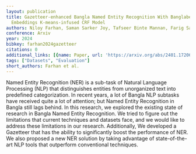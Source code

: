 ```yaml
---
layout: publication
title: Gazetteer-enhanced Bangla Named Entity Recognition With Banglabert Semantic
  Embeddings K-means-infused CRF Model
authors: Niloy Farhan, Saman Sarker Joy, Tafseer Binte Mannan, Farig Sadeque
conference: Arxiv
year: 2024
bibkey: farhan2024gazetteer
citations: 0
additional_links: [{name: Paper, url: 'https://arxiv.org/abs/2401.17206'}]
tags: ["Datasets", "Evaluation"]
short_authors: Farhan et al.
---
```

Named Entity Recognition (NER) is a sub-task of Natural Language Processing
(NLP) that distinguishes entities from unorganized text into predefined
categorization. In recent years, a lot of Bangla NLP subtasks have received
quite a lot of attention; but Named Entity Recognition in Bangla still lags
behind. In this research, we explored the existing state of research in Bangla
Named Entity Recognition. We tried to figure out the limitations that current
techniques and datasets face, and we would like to address these limitations in
our research. Additionally, We developed a Gazetteer that has the ability to
significantly boost the performance of NER. We also proposed a new NER solution
by taking advantage of state-of-the-art NLP tools that outperform conventional
techniques.
